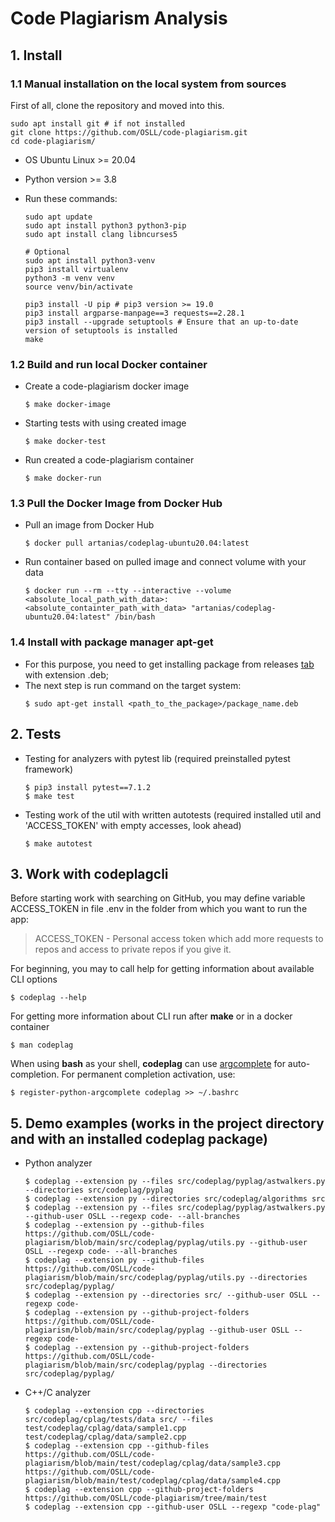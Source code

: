 # Code Plagiarism Analysis

## 1. Install

### 1.1 Manual installation on the local system from sources

  First of all, clone the repository and moved into this.

  ```
  sudo apt install git # if not installed
  git clone https://github.com/OSLL/code-plagiarism.git
  cd code-plagiarism/
  ```

- OS Ubuntu Linux >= 20.04

- Python version >= 3.8

- Run these commands:

  ```
  sudo apt update
  sudo apt install python3 python3-pip
  sudo apt install clang libncurses5

  # Optional
  sudo apt install python3-venv
  pip3 install virtualenv
  python3 -m venv venv
  source venv/bin/activate

  pip3 install -U pip # pip3 version >= 19.0
  pip3 install argparse-manpage==3 requests==2.28.1
  pip3 install --upgrade setuptools # Ensure that an up-to-date version of setuptools is installed
  make
  ```
### 1.2 Build and run local Docker container

- Create a code-plagiarism docker image

  ```
  $ make docker-image
  ```

- Starting tests with using created image
  ```
  $ make docker-test
  ```

- Run created a code-plagiarism container

  ```
  $ make docker-run
  ```

### 1.3 Pull the Docker Image from Docker Hub

- Pull an image from Docker Hub
  ```
  $ docker pull artanias/codeplag-ubuntu20.04:latest
  ```

- Run container based on pulled image and connect volume with your data
  ```
  $ docker run --rm --tty --interactive --volume <absolute_local_path_with_data>:<absolute_containter_path_with_data> "artanias/codeplag-ubuntu20.04:latest" /bin/bash
  ```

### 1.4 Install with package manager apt-get

- For this purpose, you need to get installing package from releases [tab](https://github.com/OSLL/code-plagiarism/releases) with extension .deb;
- The next step is run command on the target system:
  ```
  $ sudo apt-get install <path_to_the_package>/package_name.deb
  ```

## 2. Tests

- Testing for analyzers with pytest lib (required preinstalled pytest framework)
  ```
  $ pip3 install pytest==7.1.2
  $ make test
  ```

- Testing work of the util with written autotests (required installed util and 'ACCESS_TOKEN' with empty accesses, look ahead)
  ```
  $ make autotest
  ```

## 3. Work with codeplagcli

  Before starting work with searching on GitHub, you may define variable ACCESS_TOKEN in file .env in the folder from which you want to run the app:

  > ACCESS_TOKEN - Personal access token which add more requests to repos and access to private repos if you give it.

  For beginning, you may to call help for getting information about available CLI options

  ```
  $ codeplag --help
  ```

  For getting more information about CLI run after **make** or in a docker container
  ```
  $ man codeplag
  ```

  When using **bash** as your shell, **codeplag** can use [argcomplete](https://kislyuk.github.io/argcomplete/) for auto-completion. For permanent completion activation, use:
  ```
  $ register-python-argcomplete codeplag >> ~/.bashrc
  ```

## 5. Demo examples (works in the project directory and with an installed codeplag package)

- Python analyzer
  ```
  $ codeplag --extension py --files src/codeplag/pyplag/astwalkers.py --directories src/codeplag/pyplag
  $ codeplag --extension py --directories src/codeplag/algorithms src
  $ codeplag --extension py --files src/codeplag/pyplag/astwalkers.py --github-user OSLL --regexp code- --all-branches
  $ codeplag --extension py --github-files https://github.com/OSLL/code-plagiarism/blob/main/src/codeplag/pyplag/utils.py --github-user OSLL --regexp code- --all-branches
  $ codeplag --extension py --github-files https://github.com/OSLL/code-plagiarism/blob/main/src/codeplag/pyplag/utils.py --directories src/codeplag/pyplag/
  $ codeplag --extension py --directories src/ --github-user OSLL --regexp code-
  $ codeplag --extension py --github-project-folders https://github.com/OSLL/code-plagiarism/blob/main/src/codeplag/pyplag --github-user OSLL --regexp code-
  $ codeplag --extension py --github-project-folders https://github.com/OSLL/code-plagiarism/blob/main/src/codeplag/pyplag --directories src/codeplag/pyplag/
  ```

- C++/C analyzer
  ```
  $ codeplag --extension cpp --directories src/codeplag/cplag/tests/data src/ --files test/codeplag/cplag/data/sample1.cpp test/codeplag/cplag/data/sample2.cpp
  $ codeplag --extension cpp --github-files https://github.com/OSLL/code-plagiarism/blob/main/test/codeplag/cplag/data/sample3.cpp https://github.com/OSLL/code-plagiarism/blob/main/test/codeplag/cplag/data/sample4.cpp
  $ codeplag --extension cpp --github-project-folders https://github.com/OSLL/code-plagiarism/tree/main/test
  $ codeplag --extension cpp --github-user OSLL --regexp "code-plag"
  ```
